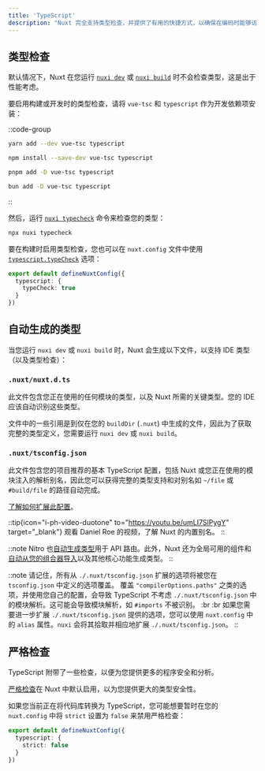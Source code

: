 ```yaml
---
title: 'TypeScript'
description: "Nuxt 完全支持类型检查，并提供了有用的快捷方式，以确保在编码时能够访问到准确的类型信息。"
---
```


## 类型检查

默认情况下，Nuxt 在您运行 [`nuxi dev`](/docs/api/commands/dev) 或 [`nuxi build`](/docs/api/commands/build) 时不会检查类型，这是出于性能考虑。

要启用构建或开发时的类型检查，请将 `vue-tsc` 和 `typescript` 作为开发依赖项安装：

::code-group

  ```bash [yarn]
  yarn add --dev vue-tsc typescript
  ```

  ```bash [npm]
  npm install --save-dev vue-tsc typescript
  ```

  ```bash [pnpm]
  pnpm add -D vue-tsc typescript
  ```

  ```bash [bun]
  bun add -D vue-tsc typescript
  ```

::

然后，运行 [`nuxi typecheck`](/docs/api/commands/typecheck) 命令来检查您的类型：

```bash [Terminal]
npx nuxi typecheck
```

要在构建时启用类型检查，您也可以在 `nuxt.config` 文件中使用 [`typescript.typeCheck`](/docs/api/nuxt-config#typecheck) 选项：

```ts twoslash [nuxt.config.ts]
export default defineNuxtConfig({
  typescript: {
    typeCheck: true
  }
})
```

## 自动生成的类型

当您运行 `nuxi dev` 或 `nuxi build` 时，Nuxt 会生成以下文件，以支持 IDE 类型（以及类型检查）：

### `.nuxt/nuxt.d.ts`

此文件包含您正在使用的任何模块的类型，以及 Nuxt 所需的关键类型。您的 IDE 应该自动识别这些类型。

文件中的一些引用是到仅在您的 `buildDir` (`.nuxt`) 中生成的文件，因此为了获取完整的类型定义，您需要运行 `nuxi dev` 或 `nuxi build`。

### `.nuxt/tsconfig.json`

此文件包含您的项目推荐的基本 TypeScript 配置，包括 Nuxt 或您正在使用的模块注入的解析别名，因此您可以获得完整的类型支持和对别名如 `~/file` 或 `#build/file` 的路径自动完成。

[了解如何扩展此配置](/docs/guide/directory-structure/tsconfig)。

::tip{icon="i-ph-video-duotone" to="https://youtu.be/umLI7SlPygY" target="_blank"}
观看 Daniel Roe 的视频，了解 Nuxt 的内置别名。
::

::note
Nitro 也[自动生成类型](/docs/guide/concepts/server-engine#typed-api-routes)用于 API 路由。此外，Nuxt 还为全局可用的组件和[自动从您的组合器导入](/docs/guide/directory-structure/composables)以及其他核心功能生成类型。
::

::note
请记住，所有从 `./.nuxt/tsconfig.json` 扩展的选项将被您在 `tsconfig.json` 中定义的选项覆盖。
覆盖 `"compilerOptions.paths"` 之类的选项，并使用您自己的配置，会导致 TypeScript 不考虑 `./.nuxt/tsconfig.json` 中的模块解析。这可能会导致模块解析，如 `#imports` 不被识别。
:br :br
如果您需要进一步扩展 `./.nuxt/tsconfig.json` 提供的选项，您可以使用 `nuxt.config` 中的 `alias` 属性。`nuxi` 会将其拾取并相应地扩展 `./.nuxt/tsconfig.json`。
::

## 严格检查

TypeScript 附带了一些检查，以便为您提供更多的程序安全和分析。

[严格检查](https://www.typescriptlang.org/docs/handbook/migrating-from-javascript.html#getting-stricter-checks)在 Nuxt 中默认启用，以为您提供更大的类型安全性。

如果您当前正在将代码库转换为 TypeScript，您可能想要暂时在您的 `nuxt.config` 中将 `strict` 设置为 `false` 来禁用严格检查：

```ts twoslash [nuxt.config.ts]
export default defineNuxtConfig({
  typescript: {
    strict: false
  }
})
```
